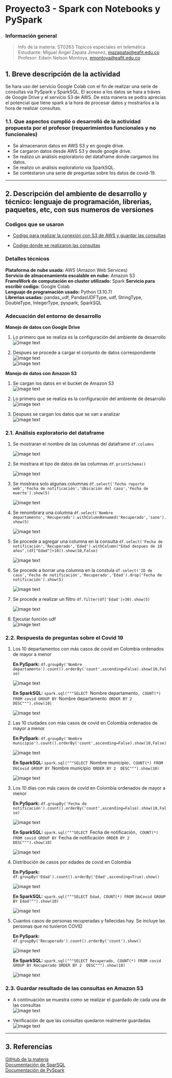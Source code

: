 # **Proyecto3 - Spark con Notebooks y PySpark**  
  
### **Información general**  
> Info de la materia: ST0263 Tópicos especiales en telemática  
> Estudiante: Miguel Ángel Zapata Jimenez, mazapataj@eafit.edu.co  
> Profesor: Edwin Nelson Montoya, emontoya@eafit.edu.co  
  
## **1. Breve descripción de la actividad**  
Se hara uso del servicio Google Colab con el fin de realizar una serie de consultas via PySpark y SparkSQL. El acceso a los datos se hara a tráves de Google Drive y el servicio S3 de AWS. De esta manera se podra aprecias el potencial que tiene spark a la hora de procesar datos y mostrarlos a la hora de realizar consultas.  
  

### **1.1. Que aspectos cumplió o desarrolló de la actividad propuesta por el profesor (requerimientos funcionales y no funcionales)**  
  
* Se almacenaron datos en AWS S3 y en google drive.  
* Se cargaron datos desde AWS S3 y desde google drive.  
* Se realizo un análisis exploratorio del dataframe donde cargamos los datos.
* Se realizo un análisis exploratorio via SparkSQL. 
* Se contestaron una serie de preguntas sobre los datos de covid-19.  
  
---  
  
## **2. Descripción del ambiente de desarrollo y técnico: lenguaje de programación, librerias, paquetes, etc, con sus numeros de versiones**  
  
### **Codigos que se usaron**  
  
* [Codigo para realizar la conexión con S3 de AWS y guardar las consultas](codigos/PySpark_AWS.ipynb)  

* [Codigo donde se realizaron las consultas](codigos/Google_Colab_Consultas.ipynb)
  
### **Detalles técnicos**  
  
**Plataforma de nube usada:** AWS (Amazon Web Services)    
**Servicio de almacenamiento escalable en nube:** Amazon S3  
**FrameWork de computación en cluster utilizado:** Spark
**Servicio para escribir codigo:** Google Colab  
**Lenguaje de programación usado:** Python (3.10.7)  
**Librerias usadas:** pandas_udf, PandasUDFType, udf, StringType, DoubleType, IntegerType, pyspark, SparkSQL  
  
### **Adecuación del entorno de desarrollo**  
  
**Manejo de datos con Google Drive**  
  
1. Lo primero que se realiza es la configuración del ambiente de desarrollo  
![image text](img/Google_drive/Config.png)  
  
2. Despues se procede a cargar el conjunto de datos correspondiente  
![image text](img/Google_drive/Cargar.png)  
![image text](img/Google_drive/Datos_google.png)
  
**Manejo de datos con Amazon S3**  
  
1. Se cargan los datos en el bucket de Amazon S3  
![image text](img/AWS/Datos_S3.png)
  
2. Lo primero que se realiza es la configuración del ambiente de desarrollo  
![image text](img/AWS/Config.png)  
  
3. Despues se cargan los datos que se van a analizar  
![image text](img/AWS/Cargar.png)  
  
### **2.1. Análisis exploratorio del dataframe**  
  
1. Se mostraran el nombre de las columnas del dataframe `df.columns`  

    ![image text](img/Google_drive/Mostrar_nombre_co.png)  
  
2. Se mostrara el tipo de datos de las columnas `df.printSchema()`  

    ![image text](img/Google_drive/Tipo_dato_col.png)  
  
3. Se mostrara solo algunas columnas `df.select('fecha reporte web','Fecha de notificación','Ubicación del caso','Fecha de muerte').show(5)`  

    ![image text](img/Google_drive/Mostrar_algunas_columnas.png)  
      
4. Se renombrara una columna `df.select('Nombre departamento','Recuperado').withColumnRenamed('Recuperado','sano').show(5)`  
  
    ![image text](img/Google_drive/Renombrar.png)  
      
5. Se procede a agregar una columna en la consulta `df.select('Fecha de notificación','Recuperado','Edad').withColumn("Edad despues de 10 años",(df["Edad"]+10)).show(10,False)`  
  
    ![image text](img/Google_drive/Agregar_col.png)  
      
6. Se procede a borrar una columna en la constula `df.select('ID de caso','Fecha de notificación','Recuperado','Edad').drop('Fecha de notificación').show(5)`  
  
    ![image text](img/Google_drive/Borrar_col.png)  
      
7. Se procede a realizar un filtro `df.filter(df['Edad']>30).show(5)`  
  
    ![image text](img/Google_drive/Filtrar.png)  
      
8. Ejecutar función udf  
![image text](img/Google_drive/udf_function.png)  
  
### **2.2. Respuesta de preguntas sobre el Covid 19**  
  
1. Los 10 departamentos con más casos de covid en Colombia ordenados de mayor a menor  

    **En PySpark:** `df.groupBy('Nombre departamento').count().orderBy('count',ascending=False).show(10,False)`  

    ![image text](img/Preguntas3/3.1.png)  
    
    **En SparkSQL:** `spark.sql("""SELECT `Nombre departamento`, COUNT(*) FROM covid GROUP BY `Nombre departamento` ORDER BY 2  DESC""").show(10)`  
    
    ![image text](img/Preguntas3/3.1SQL.png)  
      
2. Las 10 ciudades con más casos de covid en Colombia ordenados de mayor a menor  

    **En PySpark:** `df.groupBy('Nombre municipio').count().orderBy('count',ascending=False).show(10,False)`  

    ![image text](img/Preguntas3/3.2.png)  
    
    **En SparkSQL:** `spark.sql("""SELECT `Nombre municipio`, COUNT(*) FROM DbCovid GROUP BY `Nombre municipio` ORDER BY 2  DESC""").show(10)`  
    
    ![image text](img/Preguntas3/3.2SQL.png)  
      
3. Los 10 días con más casos de covid en Colombia ordenados de mayor a menor  

    **En PySpark:** `df.groupBy('Fecha de notificación').count().orderBy('count',ascending=False).show(10,False)`  

    ![image text](img/Preguntas3/3.3.png)  
    
    **En SparkSQL:** `spark.sql("""SELECT `Fecha de notificación`, COUNT(*) FROM covid GROUP BY `Fecha de notificación` ORDER BY 2  DESC""").show(10)`  
    
    ![image text](img/Preguntas3/3.3SQL.png)  
      
4. Distribución de casos por edades de covid en Colombia  

    **En PySpark:** `df.groupBy('Edad').count().orderBy('Edad',ascending=True).show()`  

    ![image text](img/Preguntas3/3.4.png)  
    
    **En SparkSQL:** `spark.sql("""SELECT Edad, COUNT(*) FROM DbCovid GROUP BY Edad""").show(10)`  
    
    ![image text](img/Preguntas3/3.4SQL.png)  
      
5. Cuantos casos de personas recuperadas y fallecidas hay. Se incluye las personas que no tuvieron COVID  

    **En PySpark:** `df.groupBy('Recuperado').count().orderBy('count').show()`  

    ![image text](img/Preguntas3/3.5.png)  
    
    **En SparkSQL:** `spark.sql("""SELECT Recuperado, COUNT(*) FROM covid GROUP BY Recuperado ORDER BY 2  DESC""").show(10)`  
    
    ![image text](img/Preguntas3/3.5SQL.png)  
      
### **2.3. Guardar resultado de las consultas en Amazon S3**  

* A continuación se muestra como se realizar el guardado de cada una de las consultas  
![image text](img/Preguntas3/Save.png)  
  
* Verificación de que las consultas quedaron realmente guardadas  
![image text](img/Preguntas3/Resultados_Guardados.png)
  
---  
  
## **3. Referencias**  
  
[GitHub de la materia](https://github.com/st0263eafit/st0263-2022-2/blob/main/bigdata/trabajo3-pyspark.txt)    
[Documentación de SparSQL](https://spark.apache.org/docs/latest/sql-programming-guide.html)  
[Documentación de PySpark](https://spark.apache.org/docs/latest/api/python/)
